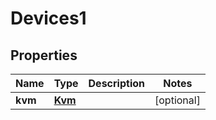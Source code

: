 

# Devices1

## Properties

Name | Type | Description | Notes
------------ | ------------- | ------------- | -------------
**kvm** | [**Kvm**](Kvm.md) |  |  [optional]



